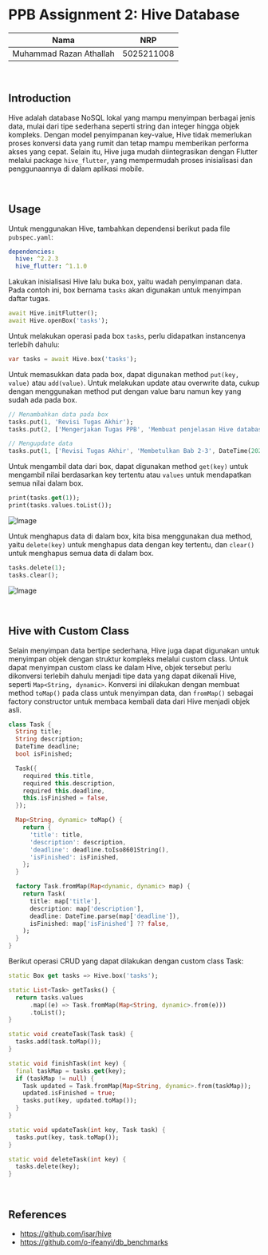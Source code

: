 
# PPB Assignment 2: Hive Database

| Nama                      | NRP           |
|---------------------------|---------------|
|Muhammad Razan Athallah    |5025211008     |

$~$

## Introduction
Hive adalah database NoSQL lokal yang mampu menyimpan berbagai jenis data, mulai dari tipe sederhana seperti string dan integer hingga objek kompleks. Dengan model penyimpanan key-value, Hive tidak memerlukan proses konversi data yang rumit dan tetap mampu memberikan performa akses yang cepat. Selain itu, Hive juga mudah diintegrasikan dengan Flutter melalui package `hive_flutter`, yang mempermudah proses inisialisasi dan penggunaannya di dalam aplikasi mobile.

$~$

## Usage
Untuk menggunakan Hive, tambahkan dependensi berikut pada file `pubspec.yaml`:
```yaml
dependencies:
  hive: ^2.2.3
  hive_flutter: ^1.1.0
```

Lakukan inisialisasi Hive lalu buka box, yaitu wadah penyimpanan data. Pada contoh ini, box bernama `tasks` akan digunakan untuk menyimpan daftar tugas.
```dart
await Hive.initFlutter();
await Hive.openBox('tasks');
```

Untuk melakukan operasi pada box `tasks`, perlu didapatkan instancenya terlebih dahulu:
```dart
var tasks = await Hive.box('tasks');
```

Untuk memasukkan data pada box, dapat digunakan method `put(key, value)` atau `add(value)`. Untuk melakukan update atau overwrite data, cukup dengan menggunakan method put dengan value baru namun key yang sudah ada pada box.
```dart
// Menambahkan data pada box
tasks.put(1, 'Revisi Tugas Akhir');
tasks.put(2, ['Mengerjakan Tugas PPB', 'Membuat penjelasan Hive database', DateTime(2025, 4, 15).toIso8601String()]);

// Mengupdate data
tasks.put(1, ['Revisi Tugas Akhir', 'Membetulkan Bab 2-3', DateTime(2025, 4, 16).toIso8601String()]);
```

Untuk mengambil data dari box, dapat digunakan method `get(key)` untuk mengambil nilai berdasarkan key tertentu atau `values` untuk mendapatkan semua nilai dalam box.
```dart
print(tasks.get(1));
print(tasks.values.toList());
```
![Image](https://github.com/user-attachments/assets/01d050f2-4f74-462b-9a31-bceed255da93)


Untuk menghapus data di dalam box, kita bisa menggunakan dua method, yaitu `delete(key)` untuk menghapus data dengan key tertentu, dan `clear()` untuk menghapus semua data di dalam box.
```dart
tasks.delete(1);
tasks.clear();
```
![Image](https://github.com/user-attachments/assets/1489e314-7c7a-4c80-b3d8-4323d0492a0d)

$~$

## Hive with Custom Class
Selain menyimpan data bertipe sederhana, Hive juga dapat digunakan untuk menyimpan objek dengan struktur kompleks melalui custom class. Untuk dapat menyimpan custom class ke dalam Hive, objek tersebut perlu dikonversi terlebih dahulu menjadi tipe data yang dapat dikenali Hive, seperti `Map<String, dynamic>`. Konversi ini dilakukan dengan membuat method `toMap()` pada class untuk menyimpan data, dan `fromMap()` sebagai factory constructor untuk membaca kembali data dari Hive menjadi objek asli.
```dart
class Task {
  String title;
  String description;
  DateTime deadline;
  bool isFinished;

  Task({
    required this.title,
    required this.description,
    required this.deadline,
    this.isFinished = false,
  });

  Map<String, dynamic> toMap() {
    return {
      'title': title,
      'description': description,
      'deadline': deadline.toIso8601String(),
      'isFinished': isFinished,
    };
  }

  factory Task.fromMap(Map<dynamic, dynamic> map) {
    return Task(
      title: map['title'],
      description: map['description'],
      deadline: DateTime.parse(map['deadline']),
      isFinished: map['isFinished'] ?? false,
    );
  }
}
```

Berikut operasi CRUD yang dapat dilakukan dengan custom class Task:
```dart
static Box get tasks => Hive.box('tasks');

static List<Task> getTasks() {
  return tasks.values
      .map((e) => Task.fromMap(Map<String, dynamic>.from(e)))
      .toList();
}

static void createTask(Task task) {
  tasks.add(task.toMap());
}

static void finishTask(int key) {
  final taskMap = tasks.get(key);
  if (taskMap != null) {
    Task updated = Task.fromMap(Map<String, dynamic>.from(taskMap));
    updated.isFinished = true;
    tasks.put(key, updated.toMap());
  }
}

static void updateTask(int key, Task task) {
  tasks.put(key, task.toMap());
}

static void deleteTask(int key) {
  tasks.delete(key);
}
```

$~$

## References
- https://github.com/isar/hive
- https://github.com/o-ifeanyi/db_benchmarks
